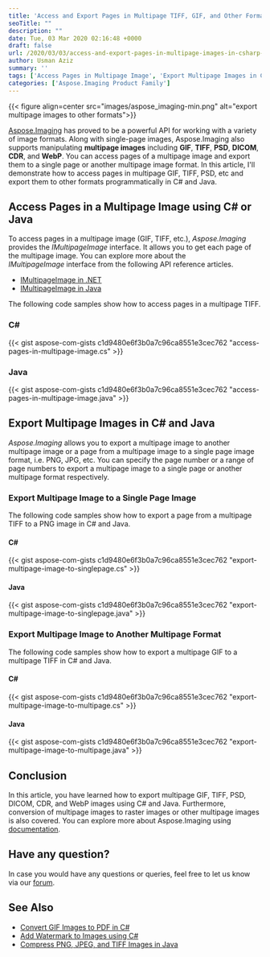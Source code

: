 ```yaml
---
title: 'Access and Export Pages in Multipage TIFF, GIF, and Other Formats using C# and Java'
seoTitle: ""
description: ""
date: Tue, 03 Mar 2020 02:16:48 +0000
draft: false
url: /2020/03/03/access-and-export-pages-in-multipage-images-in-csharp-java/
author: Usman Aziz
summary: ''
tags: ['Access Pages in Multipage Image', 'Export Multipage Images in C# or Java']
categories: ['Aspose.Imaging Product Family']
---
```




{{< figure align=center src="images/aspose_imaging-min.png" alt="export multipage images to other formats">}}


[Aspose.Imaging][1] has proved to be a powerful API for working with a variety of image formats. Along with single-page images, Aspose.Imaging also supports manipulating **multipage images** including **GIF**, **TIFF**, **PSD**, **DICOM**, **CDR**, and **WebP**. You can access pages of a multipage image and export them to a single page or another multipage image format. In this article, I'll demonstrate how to access pages in multipage GIF, TIFF, PSD, etc and export them to other formats programmatically in C# and Java.

## Access Pages in a Multipage Image using C# or Java

To access pages in a multipage image (GIF, TIFF, etc.), _Aspose.Imaging_ provides the _IMultipageImage_ interface. It allows you to get each page of the multipage image. You can explore more about the _IMultipageImage_ interface from the following API reference articles.

*   [IMultipageImage in .NET][2]
*   [IMultipageImage in Java][3]

The following code samples show how to access pages in a multipage TIFF.

### C#

{{< gist aspose-com-gists c1d9480e6f3b0a7c96ca8551e3cec762 "access-pages-in-multipage-image.cs" >}}

### Java

{{< gist aspose-com-gists c1d9480e6f3b0a7c96ca8551e3cec762 "access-pages-in-multipage-image.java" >}}

## Export Multipage Images in C# and Java

_Aspose.Imaging_ allows you to export a multipage image to another multipage image or a page from a multipage image to a single page image format, i.e. PNG, JPG, etc. You can specify the page number or a range of page numbers to export a multipage image to a single page or another multipage format respectively.

### Export Multipage Image to a Single Page Image

The following code samples show how to export a page from a multipage TIFF to a PNG image in C# and Java.

#### C#

{{< gist aspose-com-gists c1d9480e6f3b0a7c96ca8551e3cec762 "export-multipage-image-to-singlepage.cs" >}}

#### Java

{{< gist aspose-com-gists c1d9480e6f3b0a7c96ca8551e3cec762 "export-multipage-image-to-singlepage.java" >}}

### Export Multipage Image to Another Multipage Format

The following code samples show how to export a multipage GIF to a multipage TIFF in C# and Java.

#### C#

{{< gist aspose-com-gists c1d9480e6f3b0a7c96ca8551e3cec762 "export-multipage-image-to-multipage.cs" >}}

#### Java

{{< gist aspose-com-gists c1d9480e6f3b0a7c96ca8551e3cec762 "export-multipage-image-to-multipage.java" >}}

## Conclusion

In this article, you have learned how to export multipage GIF, TIFF, PSD, DICOM, CDR, and WebP images using C# and Java. Furthermore, conversion of multipage images to raster images or other multipage images is also covered. You can explore more about Aspose.Imaging using [documentation][4].

## Have any question?

In case you would have any questions or queries, feel free to let us know via our [forum][5].

## See Also

*   [Convert GIF Images to PDF in C#][6]
*   [Add Watermark to Images using C#][7]
*   [Compress PNG, JPEG, and TIFF Images in Java][8]




[1]: https://products.aspose.com/imaging
[2]: https://apireference.aspose.com/net/imaging/aspose.imaging/imultipageimage
[3]: https://apireference.aspose.com/java/imaging/com.aspose.imaging/IMultipageImage
[4]: https://docs.aspose.com/imaging/
[5]: http://forum.aspose.com
[6]: https://blog.aspose.com/2021/03/09/convert-gif-images-to-pdf-in-csharp/
[7]: https://blog.aspose.com/2021/03/08/add-watermark-to-images-in-csharp/
[8]: https://blog.aspose.com/2021/02/26/compress-png-jpeg-tiff-images-in-java/





